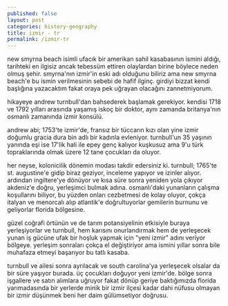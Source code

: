 ```yaml
---
published: false
layout: post
categories: history-geography
title: izmir - tr
permalink: /izmir-tr
---
```

new smyrna beach isimli ufacık bir amerikan sahil kasabasının ismini aldığı, tarihteki en ilgisiz ancak tebessüm ettiren olaylardan birine böylece neden olmuş şehir. smyrna'nın izmir'in eski adı olduğunu biliriz ama new smyrna beach'e bu ismin verilmesinin sebebi de hafif ilginç. girdiyi bizzat kendi başlığına yazacaktım fakat oraya pek uğrayan olacağını zannetmiyorum.

hikayeye andrew turnbull'dan bahsederek başlamak gerekiyor. kendisi 1718 ve 1792 yılları arasında yaşamış iskoç bir doktor, aynı zamanda britanya'nın osmanlı zamanında izmir konsülü.

andrew abi; 1753'te izmir'de, fransız bir tüccarın kızı olan yine izmir doğumlu gracia dura bin adlı bir kadınla evleniyor. turnbull'un 35 yaşının yanında eşi ise 17'lik hali ile epey genç kalıyor kuşkusuz ama 9'u türk topraklarında olmak üzere 12 tane çocukları da oluyor.

her neyse, kolonicilik dönemin modası takdir edersiniz ki. turnbull; 1765'te st. augustine'e gidip biraz geziyor, inceleme yapıyor ve izinler alıyor. ardından ingiltere'ye dönüyor ve kısa süre sonra yeniden yola çıkıyor akdeniz'e doğru, yerleşimci bulmak adına. osmanlı'daki yunanların çalışma koşullarını biliyor, bu yüzden onları cezbetmesi de kolay oluyor, çokça italyan ve menorcalı alıp atlantik'e doğrultuyorlar gemilerin burnunu ve geliyorlar florida bölgesine.

güzel coğrafi örtünün ve de tarım potansiyelinin etkisiyle buraya yerleşiyorlar ve turnbull, hem karısını onurlandırmak hem de yerleşecek yunan iş gücüne ufak bir hoşluk yapmak için "yeni izmir" adını veriyor bölgeye. yerleşim sonraları çokça el değiştiriyor ama ismini yıllar sonra bile muhafaza etmeyi başarıyor bu tatlı kasaba.

turnbull ve ailesi sonra ayrılacak ve south carolina'ya yerleşecek olsalar da bir süre yaşıyor burada. üç çocukları doğuyor yeni izmir'de. bölge sonra işgallere ve satın alımlara uğruyor fakat dönüp geriye baktığımızda florida yarımadasında bir yerlerde minik bir izmir ilçesi kadar dahi nüfusu olmayan bir izmir düşünmek beni her daim gülümsetiyor doğrusu. 
